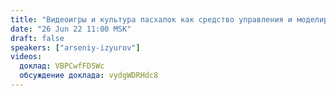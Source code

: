 ```yaml
---
title: "Видеоигры и культура пасхалок как средство управления и моделирование общественных процессов"
date: "26 Jun 22 11:00 MSK"
draft: false
speakers: ["arseniy-izyurov"]
videos:
  доклад: VBPCwfFD5Wc
  обсуждение доклада: vydgWDRHdc8
---
```

